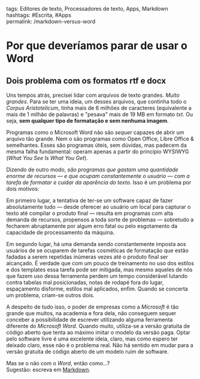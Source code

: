 tags: Editores de texto, Processadores de texto, Apps, Markdown  
hashtags: #Escrita, #Apps  
permalink: /markdown-versus-word

# Por que deveríamos parar de usar o Word  

<script src="prism.js"></script>

## Dois problema com os formatos rtf e docx  

Uns tempos atrás, precisei lidar com arquivos de texto grandes. *Muito grandes*. Para se ter uma ideia, um desses arquivos, que continha todo o *Corpus Aristotelicum*, tinha mais de 6 milhões de caracteres (equivalente a mais de 1 milhão de palavras) e "pesava" mais de 19 MB em formato *txt*. Ou seja, **sem qualquer tipo de formatação e sem nenhuma imagem**.  

Programas como o Microsoft Word não são *sequer* capazes de abrir um arquivo tão grande. Nem o são programas como Open Office, Libre Office & semelhantes. Esses são programas úteis, sem dúvidas, mas padecem da mesma falha fundamental: operam apenas a partir do princípio WYSIWYG (*What You See Is What You Get*).  

Dizendo de outro modo, *são programas que gastam uma quantidade enorme de recursos — e que ocupam constantemente o usuário — com a tarefa de formatar e cuidar da aparência do texto.* Isso é um problema por dois motivos:  

Em primeiro lugar, a tentativa de ter-se um software capaz de fazer absolutamente tudo — desde oferecer ao usuário um local para capturar o texto até compilar o produto final — resulta em programas com alta demanda de recursos, propensos a toda sorte de problemas — sobretudo a fecharem abruptamente por algum erro fatal ou pelo esgotamento da capacidade de processamento da máquina.  

Em segundo lugar, há uma demanda sendo constantemente imposta aos usuários de se ocuparem de tarefas cosméticas de formatação que estão fadadas a serem repetidas inúmeras vezes até o produto final ser alcançado. É verdade que com um pouco de treinamento no uso dos estilos e dos templates essa tarefa pode ser mitigada, mas mesmo aqueles de nós que fazem uso dessa ferramenta perdem um tempo considerável lutando contra tabelas mal posicionadas, notas de rodapé fora do lugar, espaçamento disforme, estilos mal aplicados, enfim. Quando se concerta um problema, criam-se outros dois.  

A despeito de tudo isso, o poder de empresas como a *Microsoft* é tão grande que muitos, na academia e fora dela, não conseguem sequer conceber a possibilidade de escrever utilizando alguma ferramenta diferente do *Microsoft Word*. Quando muito, utiliza-se a versão gratuita de código aberto que tenta ao máximo imitar o modelo da versão paga. Optar pelo software livre é uma excelente ideia, claro, mas como espero ter deixado claro, esse não é o problema real. Não há sentido em mudar para a versão gratuita de código aberto de um modelo ruim de software.  

Mas se o não com o *Word*, então como...?   
Sugestão: escreva em [Markdown](markdown).  

